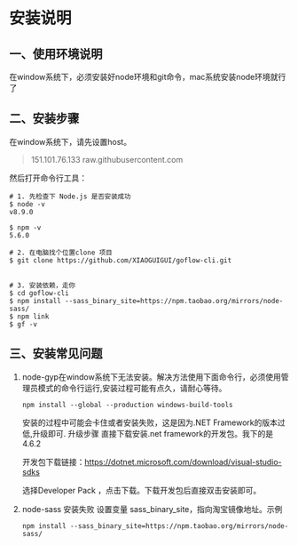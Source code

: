 # 安装说明

## 一、使用环境说明

在window系统下，必须安装好node环境和git命令，mac系统安装node环境就行了


## 二、安装步骤

在window系统下，请先设置host。
> 151.101.76.133 raw.githubusercontent.com

然后打开命令行工具：

```
# 1. 先检查下 Node.js 是否安装成功
$ node -v
v8.9.0

$ npm -v
5.6.0

# 2. 在电脑找个位置clone 项目
$ git clone https://github.com/XIAOGUIGUI/goflow-cli.git


# 3. 安装依赖，走你
$ cd goflow-cli
$ npm install --sass_binary_site=https://npm.taobao.org/mirrors/node-sass/
$ npm link
$ gf -v
```

## 三、安装常见问题

1.  node-gyp在window系统下无法安装。解决方法使用下面命令行，必须使用管理员模式的命令行运行,安装过程可能有点久，请耐心等待。

    ```
    npm install --global --production windows-build-tools
    ```
    安装的过程中可能会卡住或者安装失败，这是因为.NET Framework的版本过低,升级即可.
    升级步骤
    直接下载安装.net framework的开发包。我下的是4.6.2

    开发包下载链接：https://dotnet.microsoft.com/download/visual-studio-sdks

    选择Developer Pack ，点击下载。下载开发包后直接双击安装即可。

2. node-sass 安装失败
    设置变量 sass_binary_site，指向淘宝镜像地址。示例
    ```
    npm install --sass_binary_site=https://npm.taobao.org/mirrors/node-sass/
    
    ```